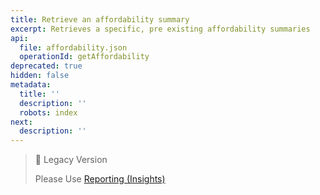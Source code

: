 ```yaml
---
title: Retrieve an affordability summary
excerpt: Retrieves a specific, pre existing affordability summaries
api:
  file: affordability.json
  operationId: getAffordability
deprecated: true
hidden: false
metadata:
  title: ''
  description: ''
  robots: index
next:
  description: ''
---
```

> 📘 Legacy Version
>
> Please Use [Reporting (Insights)](https://api.basiq.io/reference/createreport)
